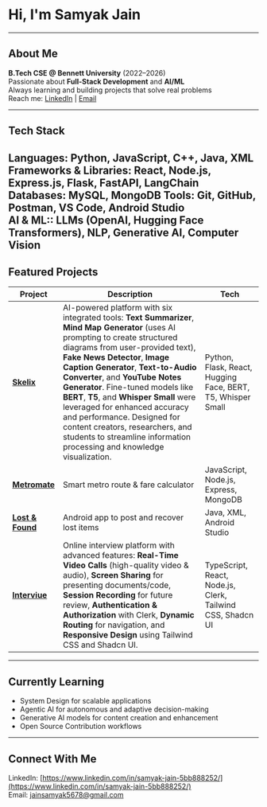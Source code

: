 # Hi, I'm Samyak Jain

---

## About Me
**B.Tech CSE @ Bennett University** (2022–2026)  
Passionate about **Full-Stack Development** and **AI/ML**  
Always learning and building projects that solve real problems  
Reach me: [LinkedIn](https://www.linkedin.com/in/samyak-jain-5bb888252/) | [Email](mailto:jainsamyak5678@gmail.com)

---

## Tech Stack
**Languages:** Python, JavaScript, C++, Java, XML  
**Frameworks & Libraries:** React, Node.js, Express.js, Flask, FastAPI, LangChain 
**Databases:** MySQL, MongoDB 
**Tools:** Git, GitHub, Postman, VS Code, Android Studio  
**AI & ML::** LLMs (OpenAI, Hugging Face Transformers), NLP, Generative AI, Computer Vision  
---

## Featured Projects

| Project | Description | Tech |
|---------|-------------|------|
| [**Skelix**](https://github.com/Samyakjain808/skai) | AI-powered platform with six integrated tools: **Text Summarizer**, **Mind Map Generator** (uses AI prompting to create structured diagrams from user-provided text), **Fake News Detector**, **Image Caption Generator**, **Text-to-Audio Converter**, and **YouTube Notes Generator**. Fine-tuned models like **BERT**, **T5**, and **Whisper Small** were leveraged for enhanced accuracy and performance. Designed for content creators, researchers, and students to streamline information processing and knowledge visualization. | Python, Flask, React, Hugging Face, BERT, T5, Whisper Small |
| [**Metromate**](https://github.com/Samyakjain808/Metromate_1) | Smart metro route & fare calculator | JavaScript, Node.js, Express, MongoDB |
| [**Lost & Found**](https://github.com/Samyakjain808/lost_found) | Android app to post and recover lost items | Java, XML, Android Studio |
| [**Interviue**](https://github.com/Samyakjain808/interviue) | Online interview platform with advanced features: **Real-Time Video Calls** (high-quality video & audio), **Screen Sharing** for presenting documents/code, **Session Recording** for future review, **Authentication & Authorization** with Clerk, **Dynamic Routing** for navigation, and **Responsive Design** using Tailwind CSS and Shadcn UI. | TypeScript, React, Node.js, Clerk, Tailwind CSS, Shadcn UI |

---

## Currently Learning
- System Design for scalable applications  
- Agentic AI for autonomous and adaptive decision-making  
- Generative AI models for content creation and enhancement  
- Open Source Contribution workflows  

---

## Connect With Me
LinkedIn: [https://www.linkedin.com/in/samyak-jain-5bb888252/](https://www.linkedin.com/in/samyak-jain-5bb888252/)  
Email: [jainsamyak5678@gmail.com](mailto:jainsamyak5678@gmail.com)  
